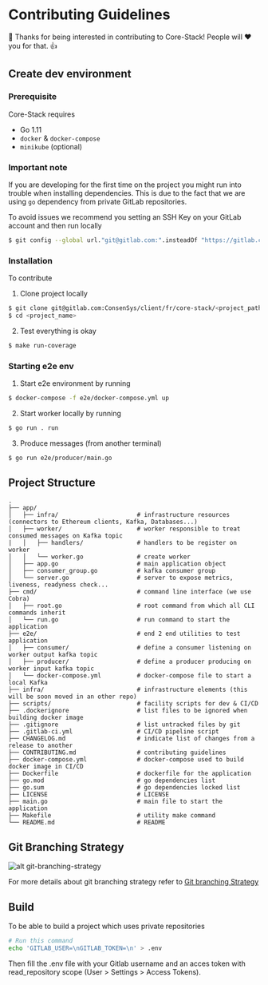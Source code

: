 # Contributing Guidelines

:dolphin: Thanks for being interested in contributing to Core-Stack! People will :heart: you for that. :thumbsup:

## Create dev environment

### Prerequisite

Core-Stack requires 

- Go 1.11
- ```docker``` & ```docker-compose```
- ```minikube``` (optional)

### Important note

If you are developing for the first time on the project you might run into trouble when installing dependencies. This is due to the fact that we are using ```go``` dependency from private GitLab repositories.

To avoid issues we recommend you setting an SSH Key on your GitLab account and then run locally

```sh
$ git config --global url."git@gitlab.com:".insteadOf "https://gitlab.com/"
```

### Installation

To contribute

1. Clone project locally

```sh
$ git clone git@gitlab.com:ConsenSys/client/fr/core-stack/<project_path>.git
$ cd <project_name>
```

2. Test everything is okay

```sh
$ make run-coverage
```

### Starting e2e env

1. Start e2e environment by running

```sh
$ docker-compose -f e2e/docker-compose.yml up
```

2. Start worker locally by running

```sh
$ go run . run
```

3. Produce messages (from another terminal)

```sh
$ go run e2e/producer/main.go
```

## Project Structure

```text
.
├── app/
│   ├── infra/                      # infrastructure resources (connectors to Ethereum clients, Kafka, Databases...)
│   ├── worker/                     # worker responsible to treat consumed messages on Kafka topic
|   │   ├── handlers/               # handlers to be register on worker 
│   │   └── worker.go               # create worker
│   ├── app.go                      # main application object
│   ├── consumer_group.go           # kafka consumer group
│   └── server.go                   # server to expose metrics, liveness, readyness check...
├── cmd/                            # command line interface (we use Cobra)
│   ├── root.go                     # root command from which all CLI commands inherit
│   └── run.go                      # run command to start the application
├── e2e/                            # end 2 end utilities to test application
│   ├── consumer/                   # define a consumer listening on worker output kafka topic
│   ├── producer/                   # define a producer producing on worker input kafka topic
│   └── docker-compose.yml          # docker-compose file to start a local Kafka
├── infra/                          # infrastructure elements (this will be soon moved in an other repo)
├── scripts/                        # facility scripts for dev & CI/CD
├── .dockerignore                   # list files to be ignored when building docker image
├── .gitignore                      # list untracked files by git
├── .gitlab-ci.yml                  # CI/CD pipeline script
├── CHANGELOG.md                    # indicate list of changes from a release to another
├── CONTRIBUTING.md                 # contributing guidelines                
├── docker-compose.yml              # docker-compose used to build docker image in CI/CD
├── Dockerfile                      # dockerfile for the application
├── go.mod                          # go dependencies list
├── go.sum                          # go dependencies locked list
├── LICENSE                         # LICENSE
├── main.go                         # main file to start the application
├── Makefile                        # utility make command
└── README.md                       # README
```

## Git Branching Strategy

![alt git-branching-strategy](https://gitlab.com/ConsenSys/client/fr/core-stack/doc/raw/master/diagrams/Git_Branching_Strategy.png)

For more details about git branching strategy refer to [Git branching Strategy](https://gitlab.com/ConsenSys/client/fr/core-stack/doc/raw/master/diagrams/Git_Branching_Strategy.png)

## Build

To be able to build a project which uses private repositories

```bash
# Run this command
echo 'GITLAB_USER=\nGITLAB_TOKEN=\n' > .env
```

Then fill the .env file with your Gitlab username and an acces token with read_repository scope (User > Settings > Access Tokens).
